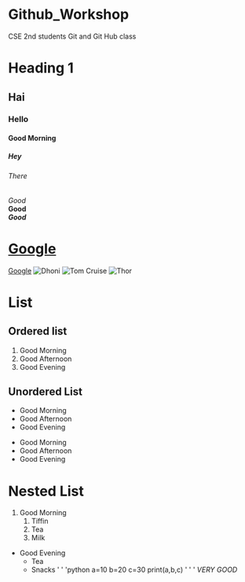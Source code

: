 # Github_Workshop
CSE 2nd students Git and Git Hub class
# Heading 1
## Hai
### Hello
#### Good Morning
##### Hey
###### There
*Good*<br>
**Good**<br>
***Good***
# <a href="Google">Google</a>
[Google](www.google.com)
![Dhoni](https://cdn.wionews.com/sites/default/files/styles/story_page/public/2021/11/02/219629-dhoni-ipl-4.png)
![Tom Cruise](https://media.gqindia.com/wp-content/uploads/2021/05/Tom-Cruise-Mission-Impossible-7-1920x1080.jpeg)
![Thor](https://media.wired.com/photos/5932bdcd95879f6d0c009d66/master/pass/thor-hemsworth.jpg)
# List
## Ordered list
1. Good Morning
2. Good Afternoon
3. Good Evening
## Unordered List
- Good Morning
- Good Afternoon
- Good Evening

* Good Morning
* Good Afternoon
* Good Evening
# Nested List
1. Good Morning
   1. Tiffin
   2. Tea
   3. Milk
- Good Evening
  * Tea
  * Snacks
' ' 'python
     a=10
     b=20
     c=30
     print(a,b,c)
' ' '
*VERY GOOD*
